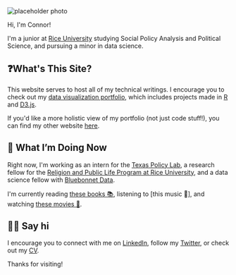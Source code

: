 ---
---

<img id="portrait" src="assets/me.jpg" alt="placeholder photo">

Hi, I'm Connor!

I'm a junior at [Rice University](https://www.rice.edu) studying Social Policy Analysis and Political Science, and pursuing a minor in data science.

## ❓What's This Site?

This website serves to host all of my technical writings. I encourage you to check out my [data visualization portfolio](https://connorrothschild.github.io/visualizations/), which includes projects made in [R](https://connorrothschild.github.io/r/) and [D3.js](https://connorrothschild.github.io/d3js/).

If you'd like a more holistic view of my portfolio (not just code stuff!), you can find my other website [here](https://www.connorrothschild.com).

## 📍 What I’m Doing Now

Right now, I'm working as an intern for the [Texas Policy Lab](https://www.texaspolicylab.org/profile/connor-rothschild/), a research fellow for the [Religion and Public Life Program at Rice University](https://rplp.rice.edu/staff-and-fellows), and a data science fellow with [Bluebonnet Data](https://www.bluebonnetdata.com).

I'm currently reading [these books 📚](https://www.goodreads.com/review/list/91140862?shelf=currently-reading), listening to [this music 🎵], and watching [these movies 🍿](https://letterboxd.com/connorroth/).

## 👋🏻 Say hi

I encourage you to connect with me on [LinkedIn](https://www.linkedin.com/in/connor-rothschild/), follow my [Twitter](https://twitter.com/CL_Rothschild), or check out my [CV](https://connorrothschild.github.io/markdown-cv/).

Thanks for visiting!

